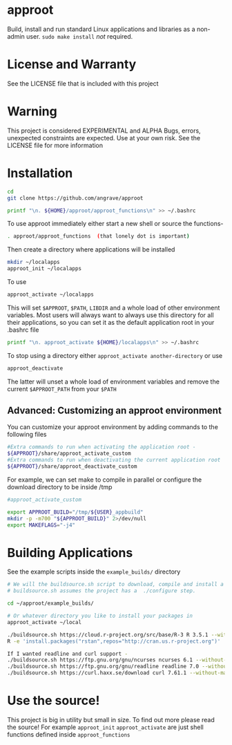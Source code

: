 # approot
Build, install and run standard Linux applications and libraries as a non-admin user. `sudo make install` _not_ required.

# License and Warranty

See the LICENSE file that is included with this project

# Warning

This project is considered EXPERIMENTAL and ALPHA
Bugs, errors, unexpected constraints are expected.
Use at your own risk. See the LICENSE file for more information

# Installation
```bash
cd
git clone https://github.com/angrave/approot

printf "\n. ${HOME}/approot/approot_functions\n" >> ~/.bashrc
```
To use approot immediately either start a new shell or source the functions-
```bash
. approot/approot_functions  (that lonely dot is important)
```

Then create a directory where applications will be installed
```bash
mkdir ~/localapps
approot_init ~/localapps
```
To use 
```bash
approot_activate ~/localapps
```
This will set `$APPROOT`, `$PATH`, `LIBDIR` and a whole load of other environment variables. Most users will always want to always use this directory for all their applications, so you can set it as the default application root in your .bashrc file
```bash
printf "\n. approot_activate ${HOME}/localapps\n" >> ~/.bashrc 
```
To stop using a directory either `approot_activate another-directory` or use
```bash
approot_deactivate
```

The latter will unset a whole load of environment variables and remove the current `$APPROOT_PATH` from your `$PATH`

## Advanced: Customizing an approot environment
You can customize your approot environment by adding commands to the following files
```bash
#Extra commands to run when activating the application root -
${APPROOT}/share/approot_activate_custom 
#Extra commands to run when deactivating the current application root
${APPROOT}/share/approot_deactivate_custom 
```
For example, we can set make to compile in parallel or configure the download directory to be inside /tmp
```bash
#approot_activate_custom

export APPROOT_BUILD="/tmp/${USER}_appbuild"
mkdir -p -m700 "${APPROOT_BUILD}" 2>/dev/null
export MAKEFLAGS="-j4"
```

# Building Applications

See the example scripts inside the `example_builds/` directory

```bash
# We will the buildsource.sh script to download, compile and install a standard linux application
# buildsource.sh assumes the project has a  ./configure step.

cd ~/approot/example_builds/

# Or whatever directory you like to install your packages in
approot_activate ~/local

./buildsource.sh https://cloud.r-project.org/src/base/R-3 R 3.5.1 --without-man --with-readline=no
R -e 'install.packages("rstan",repos="http://cran.us.r-project.org")'

If I wanted readline and curl support -
./buildsource.sh https://ftp.gnu.org/gnu/ncurses ncurses 6.1 --without-man
./buildsource.sh https://ftp.gnu.org/gnu/readline readline 7.0 --without-man
./buildsource.sh https://curl.haxx.se/download curl 7.61.1 --without-man
```
# Use the source!

This project is big in utility but small in size. To find out more please read the source! 
For example `approot_init` `approot_activate` are just shell functions defined inside `approot_functions`
